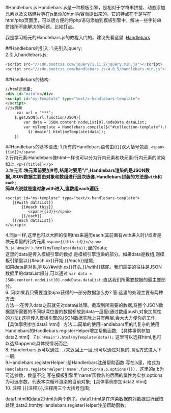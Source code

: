#Handlebars.js
Handlebars.js是一种模板引擎，是相对于字符串拼接、动态添加元素以及文档碎片等在js里添加html内容而提出来的。它的特点在于是写在html/php页面里，可以很方便的将php语句添加到模板引擎中，解决一些字符串拼接所不能解决的问题。比如打点。

我是学习杨元的Handlebars.js的教程入门的。建议先看这里: <a href ="http://www.cnblogs.com/iyangyuan/archive/2013/12/12/3471227.html" target="_blank">Handlebars</a>  

##Handlebars的引入:
1.先引入jquery;<br/>
2.引入handlebars.js;
```js
<script src="//cdn.bootcss.com/jquery/1.11.2/jquery.min.js"></script>
<script src="//cdn.bootcss.com/handlebars.js/4.0.5/handlebars.min.js"></script>
```
##Handlebars的结构:
```html
//html页面里;
<div id="main"></div>
<script id="my-template" type="text/x-handlebars-template">
</script>
//js页面
     var url = '***';
    $.getJSON(url,function(JSON){
        var data = JSON.content.nodeList[0].nodeData.dataList;
        var myTemplate = Handlebars.compile($("#collection-template").html());   //compile编译
          $('#main').html(myTemplate(data));
    })
```



##Handlebars的基本语法;
1.所有的Handlebars语句由{{}}双大括号包裹. `<span>{{id}}</span>` <br/>
2.行内元素:Handlebars像html一样也可以分为行内元素和块元素:行内元素的渲染如上. `<p>{{title}}</p>` <br/>
3.块元素:**块元素前要加#号,结尾时要用"/";**Handlebars渲染的是JSON数据,JSON数据主要由对象和数组进行层次嵌套.Handlebars封装的方法是`with`和`each`; <br/>
简单点说就是**逢对象with进入,逢数组each遍历;**
```
<script id="my-template" type="text/x-handlebars-template">
   {{#with dataList}}
       {{#each this}}
          <span>{{id}}</span>
       {{/each}}
   {{/each dataList}}
</script>
```
4.同js一样,这里也可以大胆的使用this来遍历each(其前面有with进入时)/或者是块元素里的行内元素 `<span>{{this.id}}</span>` <br/>
5. `$('#main').html(myTemplate(data));`里的data;<br/>
这里的data是传入模板引擎的数据,是模板引擎渲染的部分。如果data是数组,则模板引擎里以{{#each xx}}开始,{{/each}}结尾;<br/> 如果data是对象,则以{{#with xx}}开头,{{/with}}结尾。我们需要的往往是JSON数据里的dataList部分,可以通过 `var data = JSON.content.nodeList[0].nodeData.dataList;`直达我们所需要数据的最主要部分。<br/>
6. 问:如果我只需要渲染ajax获得的一部分数据怎么办?
   答:这里的处理主要有两种方法:<br/>
   方法一:在传入data之前就先对data做处理。截取到所需要的数据,将整个JSON数据里所需要的不同纵深位置的数据都放到data一层里(通过数组push,对象加属性的方法);这样传入模板引擎的JSON数据实际上只有两层,会大大方便你的工作.<br/> 【具体事例参加data1.html】
   方法二:简单的使用Handlebars里的if,复杂的使用Handlebars的Handlebars.registerHelper增加帮助函数; 【具体事例参加data2.html】
7.`$('#main').html(myTemplate(data));` 这里可以选择html,也可以选择append;具体视情况而定;<br/>
8. Handlerbars.js可以通过`../`来返回上一层,也可以通过对象的`.属性`方式进入下一层;<br/>
9.Handlebars.registerHelper :给Handlerbars注册帮助函数.写在js里，格式为`Handlebars.registerHelper('name',function(a,b,options){})`，这里的a,b为可选参数，数量不定,写在模板引擎里'name'函数名的后面的属性为实参;options为可选参数，代表本次循环渲染的当前对象;【具体事例参加data2.html】<br/>
10. 注释 {{{注释}}},注释用三个大括号包围;<br/>

data1.html和data2.html为两个例子。data1.html是在渲染数据前对数据进行截取处理;data2.html为Handlebars.registerHelper注册帮助函数;
